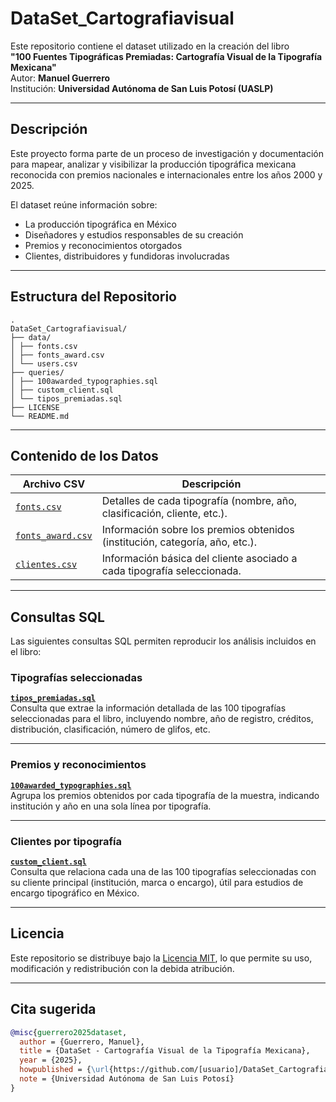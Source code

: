 # DataSet_Cartografiavisual
Este repositorio contiene el dataset utilizado en la creación del libro  
**"100 Fuentes Tipográficas Premiadas: Cartografía Visual de la Tipografía Mexicana"**  
Autor: **Manuel Guerrero**  
Institución: **Universidad Autónoma de San Luis Potosí (UASLP)**

---

## Descripción

Este proyecto forma parte de un proceso de investigación y documentación para mapear, analizar y visibilizar la producción tipográfica mexicana reconocida con premios nacionales e internacionales entre los años 2000 y 2025.

El dataset reúne información sobre:

- La producción tipográfica en México
- Diseñadores y estudios responsables de su creación
- Premios y reconocimientos otorgados
- Clientes, distribuidores y fundidoras involucradas

---

## Estructura del Repositorio
```
.
DataSet_Cartografiavisual/
├── data/
│ ├── fonts.csv
│ ├── fonts_award.csv
│ └── users.csv
├── queries/
│ ├── 100awarded_typographies.sql
│ ├── custom_client.sql
│ └── tipos_premiadas.sql
├── LICENSE
└── README.md
```
---

## Contenido de los Datos

| Archivo CSV                                   | Descripción                                                                 |
|----------------------------------------------|-----------------------------------------------------------------------------|
| [`fonts.csv`](data/fonts.csv)                | Detalles de cada tipografía (nombre, año, clasificación, cliente, etc.).   |
| [`fonts_award.csv`](data/fonts_award.csv)    | Información sobre los premios obtenidos (institución, categoría, año, etc.). |
| [`clientes.csv`](data/clientes.csv)          | Información básica del cliente asociado a cada tipografía seleccionada.    |


---

## Consultas SQL

Las siguientes consultas SQL permiten reproducir los análisis incluidos en el libro:

### Tipografías seleccionadas

**[`tipos_premiadas.sql`](queries/tipos_premiadas.sql)**  
Consulta que extrae la información detallada de las 100 tipografías seleccionadas para el libro, incluyendo nombre, año de registro, créditos, distribución, clasificación, número de glifos, etc.

---

### Premios y reconocimientos

**[`100awarded_typographies.sql`](queries/100awarded_typographies.sql)**  
Agrupa los premios obtenidos por cada tipografía de la muestra, indicando institución y año en una sola línea por tipografía.

---

### Clientes por tipografía

**[`custom_client.sql`](queries/custom_client.sql)**  
Consulta que relaciona cada una de las 100 tipografías seleccionadas con su cliente principal (institución, marca o encargo), útil para estudios de encargo tipográfico en México.

---

## Licencia

Este repositorio se distribuye bajo la [Licencia MIT](LICENSE), lo que permite su uso, modificación y redistribución con la debida atribución.

---

## Cita sugerida

```bibtex
@misc{guerrero2025dataset,
  author = {Guerrero, Manuel},
  title = {DataSet - Cartografía Visual de la Tipografía Mexicana},
  year = {2025},
  howpublished = {\url{https://github.com/[usuario]/DataSet_Cartografiavisual}},
  note = {Universidad Autónoma de San Luis Potosí}
}

